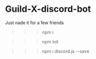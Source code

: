 # Guild-X-discord-bot

Just nade it for a few friends

>>> npm i

>>> npm init

>>> npm i discord.js --save
